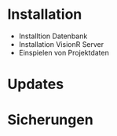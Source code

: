 <!-- TITLE: Administrator -->
<!-- SUBTITLE: Administrative Aufgaben -->

# Installation
* Installtion Datenbank
* Installation VisionR Server
* Einspielen von Projektdaten
# Updates
# Sicherungen